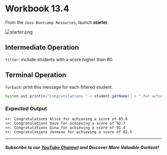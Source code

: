 # Workbook 13.4

From the `Java Bootcamp Resources`, launch **starter**.

![starter.png](https://firebasestorage.googleapis.com/v0/b/learnthepart-75aed.appspot.com/o/images%2F87bced44-2cd9-4db0-9a76-22125c478254?alt=media&token=7dc717de-b9d3-40c6-9ec2-32908aa28976)

## Intermediate Operation

`filter`: include students with a score higher than 80.

## Terminal Operation
`forEach`: print this message for each filtered student. 
```java
System.out.println("Congratulations " + student.getName() + " for achieving a score of " + student.getScore())
```

### Expected Output
```
>>: Congratulations Alice for achieving a score of 85.6
>>: Congratulations Dave for achieving a score of 92.7
>>: Congratulations Gina for achieving a score of 91.4
>>: Congratulations Jasmine for achieving a score of 82.5
```
----------

##### Subscribe to our [YouTube Channel](https://www.youtube.com/@RayanSlim087?sub_confirmation=1) and Discover More Valuable Content!
